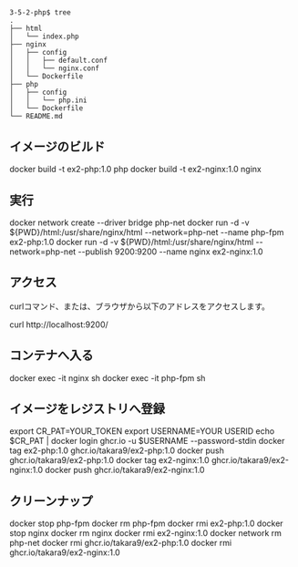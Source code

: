 
## 

~~~
3-5-2-php$ tree
.
├── html
│   └── index.php
├── nginx
│   ├── config
│   │   ├── default.conf
│   │   └── nginx.conf
│   └── Dockerfile
├── php
│   ├── config
│   │   └── php.ini
│   └── Dockerfile
└── README.md
~~~


## イメージのビルド

docker build -t ex2-php:1.0 php
docker build -t ex2-nginx:1.0 nginx


## 実行

docker network create --driver bridge php-net
docker run -d -v ${PWD}/html:/usr/share/nginx/html --network=php-net --name php-fpm ex2-php:1.0
docker run -d -v ${PWD}/html:/usr/share/nginx/html --network=php-net --publish 9200:9200 --name nginx ex2-nginx:1.0


## アクセス

curlコマンド、または、ブラウザから以下のアドレスをアクセスします。

curl http://localhost:9200/


## コンテナへ入る
docker exec -it nginx sh 
docker exec -it php-fpm sh


## イメージをレジストリへ登録

export CR_PAT=YOUR_TOKEN
export USERNAME=YOUR USERID 
echo $CR_PAT | docker login ghcr.io -u $USERNAME --password-stdin
docker tag ex2-php:1.0 ghcr.io/takara9/ex2-php:1.0
docker push ghcr.io/takara9/ex2-php:1.0
docker tag ex2-nginx:1.0 ghcr.io/takara9/ex2-nginx:1.0
docker push ghcr.io/takara9/ex2-nginx:1.0


## クリーンナップ

docker stop php-fpm
docker rm php-fpm
docker rmi ex2-php:1.0
docker stop nginx
docker rm nginx
docker rmi ex2-nginx:1.0
docker network rm php-net
docker rmi ghcr.io/takara9/ex2-php:1.0
docker rmi ghcr.io/takara9/ex2-nginx:1.0
